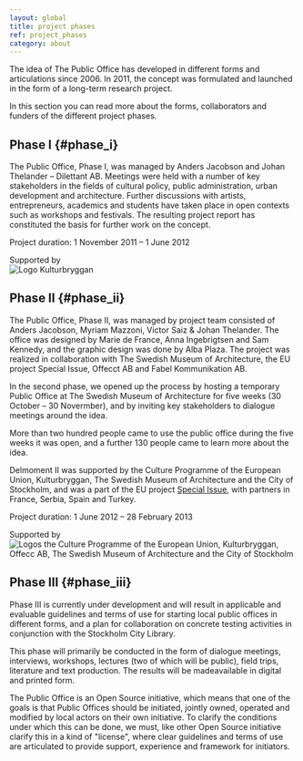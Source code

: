 ```yaml
---
layout: global
title: project phases
ref: project_phases
category: about
---
```


The idea of The Public Office has developed in different forms and articulations since 2006. In 2011, the concept was formulated and launched in the form of a long-term research project.   

In this section you can read more about the forms, collaborators and funders of the different project phases.

## Phase I {#phase_i}

The Public Office, Phase I, was managed by Anders Jacobson and Johan Thelander – Dilettant AB. Meetings were held with a number of key stakeholders in the fields of cultural policy, public administration, urban development and architecture. Further discussions with artists, entrepreneurs, academics and students have taken place in open contexts such as workshops and festivals. The resulting project report has constituted the basis for further work on the concept.  

Project duration: 1 November 2011 – 1 June 2012    

Supported by   
![Logo Kulturbryggan](http://allmannakontoret.se/assets/img/kb.png)

## Phase II {#phase_ii}

The Public Office, Phase II, was managed by project team consisted of Anders Jacobson, Myriam Mazzoni, Victor Saiz & Johan Thelander. The office was designed by Marie de France, Anna Ingebrigtsen and Sam Kennedy, and the graphic design was done by Alba Plaza. The project was realized in collaboration with The Swedish Museum of Architecture, the EU project Special Issue, Offecct AB and Fabel Kommunikation AB.

In the second phase, we opened up the process by hosting a temporary Public Office at The Swedish Museum of Architecture for five weeks (30 October – 30 Novermber), and by inviting key stakeholders to dialogue meetings around the idea. 

More than two hundred people came to use the public office during the five weeks it was open, and a further 130 people came to learn more about the idea.

Delmoment II was supported by the Culture Programme of the European Union, Kulturbryggan, The Swedish Museum of Architecture and the City of Stockholm, and was a part of the EU project [Special Issue](http://specialissue.eu), with partners in France, Serbia, Spain and Turkey. 

Project duration: 1 June 2012 – 28 February 2013

Supported by  
![Logos the Culture Programme of the European Union, Kulturbryggan, Offecc AB, The Swedish Museum of Architecture and the City of Stockholm](http://allmannakontoret.se/assets/img/logos.png)

## Phase III {#phase_iii}
Phase III is currently under development and will result in applicable and evaluable guidelines and terms of use for starting local public offices in different forms, and a plan for collaboration on concrete testing activities in conjunction with the Stockholm City Library.

This phase will primarily be conducted in the form of dialogue meetings, interviews, workshops, lectures (two of which will be public), field trips, literature and text production. The results will be made ​​available in digital and printed form.

The Public Office is an Open Source initiative, which means that one of the goals is that Public Offices should be initiated, jointly owned, operated and modified by local actors on their own initiative. To clarify the conditions under which this can be done, we must, like other Open Source initiative clarify this in a kind of "license", where clear guidelines and terms of use are articulated to provide support, experience and framework for initiators.
